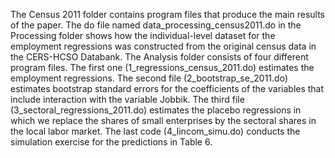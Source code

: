 The Census 2011 folder contains program files that produce the main results of the paper. The do file named data_processing_census2011.do in the Processing folder shows how the individual-level dataset for the employment regressions was constructed from the original census data in the CERS-HCSO Databank. The Analysis folder consists of four different program files. The first one (1_regressions_census_2011.do) estimates the employment regressions. The second file (2_bootstrap_se_2011.do) estimates bootstrap standard errors for the coefficients of the variables that include interaction with the variable Jobbik. The third file (3_sectoral_regressions_2011.do) estimates the placebo regressions in which we replace the shares of small enterprises by the sectoral shares in the local labor market. The last code (4_lincom_simu.do) conducts the simulation exercise for the predictions in Table 6.
